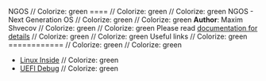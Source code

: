 NGOS                                                                                                                                                                                                     // Colorize: green
====                                                                                                                                                                                                     // Colorize: green
                                                                                                                                                                                                         // Colorize: green
NGOS - Next Generation OS                                                                                                                                                                                // Colorize: green
                                                                                                                                                                                                         // Colorize: green
**Author**: Maxim Shvecov                                                                                                                                                                                // Colorize: green
                                                                                                                                                                                                         // Colorize: green
Please read [documentation for details](docs/README.md)                                                                                                                                                  // Colorize: green
                                                                                                                                                                                                         // Colorize: green
Useful links                                                                                                                                                                                             // Colorize: green
============                                                                                                                                                                                             // Colorize: green
                                                                                                                                                                                                         // Colorize: green
* [Linux Inside](https://0xax.gitbooks.io/linux-insides/content/)                                                                                                                                        // Colorize: green
* [UEFI Debug](http://eszkadev.blogspot.ru/2016/02/edkii-and-qemu-remote-debugging-with-gdb.html)                                                                                                        // Colorize: green
